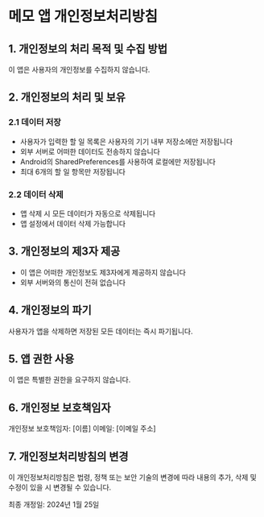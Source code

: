 # 메모 앱 개인정보처리방침

## 1. 개인정보의 처리 목적 및 수집 방법
이 앱은 사용자의 개인정보를 수집하지 않습니다.

## 2. 개인정보의 처리 및 보유
### 2.1 데이터 저장
- 사용자가 입력한 할 일 목록은 사용자의 기기 내부 저장소에만 저장됩니다
- 외부 서버로 어떠한 데이터도 전송하지 않습니다
- Android의 SharedPreferences를 사용하여 로컬에만 저장됩니다
- 최대 6개의 할 일 항목만 저장됩니다

### 2.2 데이터 삭제
- 앱 삭제 시 모든 데이터가 자동으로 삭제됩니다
- 앱 설정에서 데이터 삭제 가능합니다

## 3. 개인정보의 제3자 제공
- 이 앱은 어떠한 개인정보도 제3자에게 제공하지 않습니다
- 외부 서버와의 통신이 전혀 없습니다

## 4. 개인정보의 파기
사용자가 앱을 삭제하면 저장된 모든 데이터는 즉시 파기됩니다.

## 5. 앱 권한 사용
이 앱은 특별한 권한을 요구하지 않습니다.

## 6. 개인정보 보호책임자
개인정보 보호책임자: [이름]
이메일: [이메일 주소]

## 7. 개인정보처리방침의 변경
이 개인정보처리방침은 법령, 정책 또는 보안 기술의 변경에 따라 내용의 추가, 삭제 및 수정이 있을 시 변경될 수 있습니다.

최종 개정일: 2024년 1월 25일

